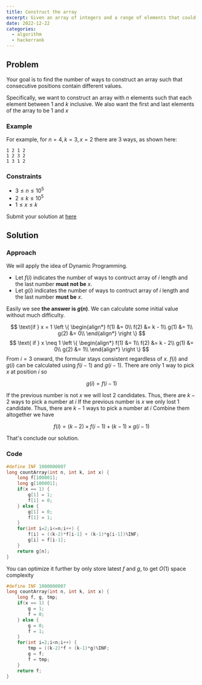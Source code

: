 ```yaml
---
title: Construct the array
excerpt: Given an array of integers and a range of elements that could be in the array, the problem is to find the number of ways to construct the array such that the array has exactly K distinct integers in it
date: 2022-12-22
categories:
  - algorithm
  - hackerrank
---
```


## Problem

Your goal is to find the number of ways to construct an array such that consecutive positions contain different values.

Specifically, we want to construct an array with $n$ elements such that each element between $1$ and $k$ inclusive. We also want the first and last elements of the array to be $1$ and $x$

### Example

For example, for $n=4, k=3, x=2$ there are $3$ ways, as shown here:

```
1 2 1 2
1 2 3 2
1 3 1 2
```

### Constraints

- $3 \leq n \leq 10^5$
- $2 \leq k \leq 10^5$
- $1 \leq x \leq k$

Submit your solution at [here](https://www.hackerrank.com/challenges/construct-the-array)

## Solution

### Approach

We will apply the idea of Dynamic Programming.

- Let $f(i)$ indicates the number of ways to contruct array of $i$ length and the last number **must not be** $x$.
- Let $g(i)$ indicates the number of ways to contruct array of $i$ length and the last number **must be** $x$.

Easily we see **the answer is $g(n)$**.
We can calculate some initial value without much difficulty.

$$
\text{if } x = 1
\left \{
\begin{align*}
f(1) &= 0\\
f(2) &= k - 1\\
g(1) &= 1\\
g(2) &= 0\\
\end{align*}
\right \}
$$
$$
\text{   if } x \neq 1
\left \{
\begin{align*}
f(1) &= 1\\
f(2) &= k - 2\\
g(1) &= 0\\
g(2) &= 1\\
\end{align*}
\right \}
$$
From $i=3$ onward, the formular stays consistent regardless of $x$. $f(i)$ and $g(i)$ can be calculated using $f(i-1)$ and $g(i-1)$.
There are only 1 way to pick $x$ at position $i$ so

$$
g(i) = f(i - 1)
$$

If the previous number is not $x$ we will lost 2 candidates. Thus, there are $k - 2$ ways to pick a number at $i$
If the previous number is $x$ we only lost 1 candidate. Thus, there are $k - 1$ ways to pick a number at $i$
Combine them altogether we have

$$
f(i) = (k - 2) \times f(i - 1) + (k - 1) \times g(i - 1)
$$

That's conclude our solution.

### Code

```cpp
#define INF 1000000007
long countArray(int n, int k, int x) {
    long f[100001];
    long g[100001];
    if(x == 1) {
        g[1] = 1;
        f[1] = 0;
    } else {
        g[1] = 0;
        f[1] = 1;
    }
    for(int i=2;i<=n;i++) {
        f[i] = ((k-2)*f[i-1] + (k-1)*g[i-1])%INF;
        g[i] = f[i-1];
    }
    return g[n];
}
```

You can optimize it further by only store latest $f$ and $g$, to get $O(1)$ space complexity

```cpp
#define INF 1000000007
long countArray(int n, int k, int x) {
    long f, g, tmp;
    if(x == 1) {
        g = 1;
        f = 0;
    } else {
        g = 0;
        f = 1;
    }
    for(int i=2;i<n;i++) {
        tmp = ((k-2)*f + (k-1)*g)%INF;
        g = f;
        f = tmp;
    }
    return f;
}
```
